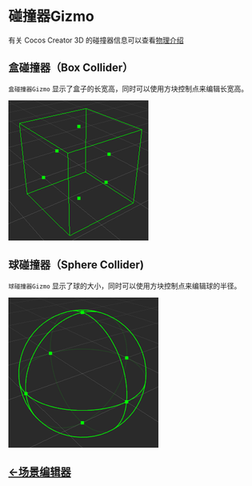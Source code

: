 # 碰撞器Gizmo
有关 Cocos Creator 3D 的碰撞器信息可以查看[物理介绍](../../physics/physics.md)
## 盒碰撞器（Box Collider）
`盒碰撞器Gizmo` 显示了盒子的长宽高，同时可以使用方块控制点来编辑长宽高。

![box collider gizmo](images/box-collider-gizmo.png)
## 球碰撞器（Sphere Collider)
`球碰撞器Gizmo` 显示了球的大小，同时可以使用方块控制点来编辑球的半径。

![sphere collider gizmo](images/sphere-collider-gizmo.png)

## [<-场景编辑器](index.md)